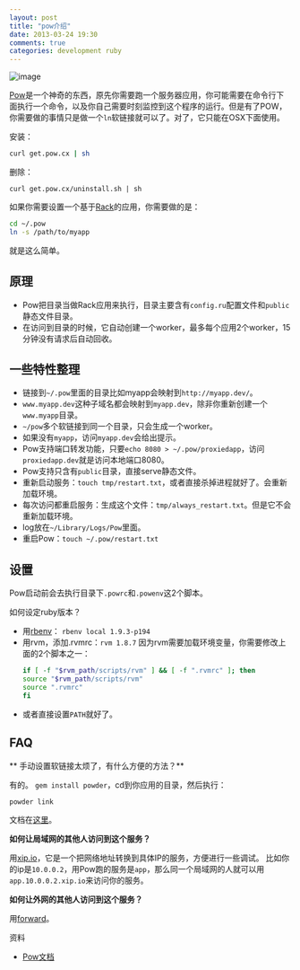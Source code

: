 ```yaml
---
layout: post
title: "pow介绍"
date: 2013-03-24 19:30
comments: true
categories: development ruby
---
```


![image](http://pow.cx/images/logo-pow.png)

[Pow](http://pow.cx/)是一个神奇的东西，原先你需要跑一个服务器应用，你可能需要在命令行下面执行一个命令，以及你自己需要时刻监控到这个程序的运行。但是有了POW，你需要做的事情只是做一个`ln`软链接就可以了。对了，它只能在OSX下面使用。

安装：

```sh
curl get.pow.cx | sh
```
    
删除：

```
curl get.pow.cx/uninstall.sh | sh
```
    
如果你需要设置一个基于[Rack](http://rack.github.com/)的应用，你需要做的是：

```sh
cd ~/.pow
ln -s /path/to/myapp
```

就是这么简单。

原理
------------------

- Pow把目录当做Rack应用来执行，目录主要含有`config.ru`配置文件和`public`静态文件目录。
- 在访问到目录的时候，它自动创建一个worker，最多每个应用2个worker，15分钟没有请求后自动回收。

一些特性整理
------------------

- 链接到`~/.pow`里面的目录比如myapp会映射到`http://myapp.dev/`。
- `www.myapp.dev`这种子域名都会映射到`myapp.dev`，除非你重新创建一个`www.myapp`目录。
- `~/pow`多个软链接到同一个目录，只会生成一个worker。
- 如果没有`myapp`，访问`myapp.dev`会给出提示。
- Pow支持端口转发功能，只要`echo 8080 > ~/.pow/proxiedapp`，访问`proxiedapp.dev`就是访问本地端口8080。
- Pow支持只含有`public`目录，直接serve静态文件。
- 重新启动服务：`touch tmp/restart.txt`，或者直接杀掉进程就好了。会重新加载环境。
- 每次访问都重启服务：生成这个文件：`tmp/always_restart.txt`。但是它不会重新加载环境。
- log放在`~/Library/Logs/Pow`里面。
- 重启Pow：`touch ~/.pow/restart.txt`

设置
------------------

Pow启动前会去执行目录下`.powrc`和`.powenv`这2个脚本。

如何设定ruby版本？

- 用[rbenv](https://github.com/sstephenson/rbenv)： `rbenv local 1.9.3-p194`
- 用rvm，添加.rvmrc：`rvm 1.8.7`
  因为rvm需要加载环境变量，你需要修改上面的2个脚本之一：
  ```sh
  if [ -f "$rvm_path/scripts/rvm" ] && [ -f ".rvmrc" ]; then
  source "$rvm_path/scripts/rvm"
  source ".rvmrc"
  fi
  ```
- 或者直接设置`PATH`就好了。

FAQ
------------------

** 手动设置软链接太烦了，有什么方便的方法？**

有的。 `gem install powder`，cd到你应用的目录，然后执行：

    powder link

文档在[这里](https://github.com/Rodreegez/powder#readme)。

**如何让局域网的其他人访问到这个服务？**

用[xip.io](http://xip.io/)，它是一个把网络地址转换到具体IP的服务，方便进行一些调试。
比如你的ip是`10.0.0.2`，用Pow跑的服务是`app`，那么同一个局域网的人就可以用`app.10.0.0.2.xip.io`来访问你的服务。

**如何让外网的其他人访问到这个服务？**

用[forward](https://forwardhq.com/)。

资料

- [Pow文档](http://pow.cx/manual.html)
